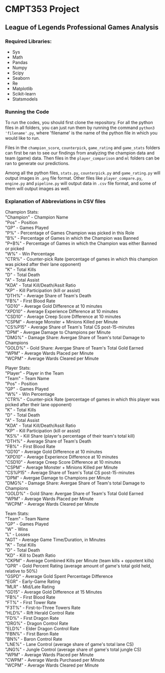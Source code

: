 # CMPT353 Project
## League of Legends Professional Games Analysis

### Required Libraries:
* Sys 
* Math
* Pandas
* Numpy
* Scipy
* Seaborn
* Re
* Matplotlib
* Scikit-learn
* Statsmodels

### Running the Code
To run the codes, you should first clone the repository. For all the python files in all folders, you can just run them by running the command `python3 'filename'.py`, where 'filename' is the name of the python file in which you would like to run.

Files in the `champion_score`, `counterpick`, `game_rating` and `game_stats` folders can first be ran to see our findings from analyzing the champion data and team (game) data. Then files in the `player_comparison` and `ml` folders can be ran to generate our predictions.

Among all the python files, `stats.py`, `counterpick.py` and `game_rating.py` will output images in `.png` file format. Other files like `player_compare.py`, `engine.py` and `pipeline.py` will output data in `.csv` file format, and some of them will output images as well.



### Explanation of Abbreviations in CSV files
Champion Stats:<br/>
"Champion" - Champion Name<br/>
"Pos" - Position<br/>
"GP" - Games Played<br/>
"P%" - Percentage of Games Champion was picked in this Role<br/>
"B%" - Percentage of Games in which the Champion was Banned<br/>
"P+B%" - Percentage of Games in which the Champion was either Banned or picked<br/>
"W%" - Win Percentage<br/>
"CTR%" - Counter-pick Rate (percentage of games in which this champion was picked after their lane opponent)<br/>
"K" - Total Kills<br/>
"D" - Total Death<br/>
"A" - Total Assist<br/>
"KDA" - Total Kill/Death/Assit Ratio<br/>
"KP" - Kill Participation (kill or assist)<br/>
"DTH%" - Average Share of Team's Death<br/>
"FB%" - First Blood Rate<br/>
"GD10" - Average Gold Difference at 10 minutes<br/>
"XPD10" - Average Experience Difference at 10 minutes<br/>
"CSD10" - Average Creep Score Difference at 10 minutes<br/>
"CSPM" - Average Monster + Minions Killed per Minute<br/>
"CS%P15" - Average Share of Team's Total CS post-15-minutes<br/>
"DPM" - Avergae Damage to Champions per Minute<br/>
"DMG%" - Damage Share: Avergae Share of Team's total Damage to Champions<br/>
"GOLD%" - Gold Share: Avergae Share of Team's Total Gold Earned<br/>
"WPM" - Average Wards Placed per Minute<br/>
"WCPM" - Average Wards Cleared per Minute<br/>


Player Stats:<br/>
"Player" - Player in the Team<br/>
"Team" - Team Name<br/>
"Pos" - Position<br/>
"GP" - Games Played<br/>
"W%" - Win Percentage<br/>
"CTR%" - Counter-pick Rate (percentage of games in which this player was picked after their lane opponent)<br/>
"K" - Total Kills<br/>
"D" - Total Death<br/>
"A" - Total Assist<br/>
"KDA" - Total Kill/Death/Assit Ratio<br/>
"KP" - Kill Participation (kill or assist)<br/>
"KS%" - Kill Share (player's percentage of their team's total kill)<br/>
"DTH%" - Average Share of Team's Death<br/>
"FB%" - First Blood Rate<br/>
"GD10" - Average Gold Difference at 10 minutes<br/>
"XPD10" - Average Experience Difference at 10 minutes<br/>
"CSD10" - Average Creep Score Difference at 10 minutes<br/>
"CSPM" - Average Monster + Minions Killed per Minute<br/>
"CS%P15" - Average Share of Team's Total CS post-15-minutes<br/>
"DPM" - Avergae Damage to Champions per Minute<br/>
"DMG%" - Damage Share: Avergae Share of Team's total Damage to Champions<br/>
"GOLD%" - Gold Share: Avergae Share of Team's Total Gold Earned<br/>
"WPM" - Average Wards Placed per Minute<br/>
"WCPM" - Average Wards Cleared per Minute<br/>


Team Stats:<br/>
"Team" - Team Name<br/>
"GP" - Games Played<br/>
"W" - Wins<br/>
"L"	- Losses<br/>
"AGT" - Average Game Time/Duration, in Minutes<br/>
"K" - Total Kills<br/>
"D" - Total Death<br/>
"KD" - Kill to Death Ratio<br/>
"CKPM" - Average Combined Kills per Minute (team kills + oppotent kills)<br/>
"GPR" - Gold Percent Rating (average amount of game's total gold held, relative to 50%)<br/>
"GSPD" - Average Gold Spent Percentage Difference<br/>
"EGR" - Early-Game Rating<br/>
"MLR" - Mid/Late Rating<br/>
"GD15" - Average Gold Difference at 15 Minutes<br/>
"FB%" - First Blood Rate<br/>
"FT%" - First Tower Rate<br/>
"F3T%" - First-to-Three Towers Rate<br/>
"HLD%" - Rift Herald Control Rate<br/>
"FD%" - First Dragon Rate<br/>
"DRG%" - Dragon Control Rate<br/>
"ELD%" - Elder Dragon Control Rate<br/>
"FBN%" - First Baron Rate<br/>
"BN%" - Baron Control Rate<br/>
"LNE%" - Lane Control (average share of game's total lane CS)<br/>
"JNG%" - Jungle Control (average share of game's total jungle CS)<br/>
"WPM" - Average Wards Placed per Minute<br/>
"CWPM" - Average Wards Purchased per Minute<br/>
"WCPM" - Average Wards Cleared per Minute<br/>
